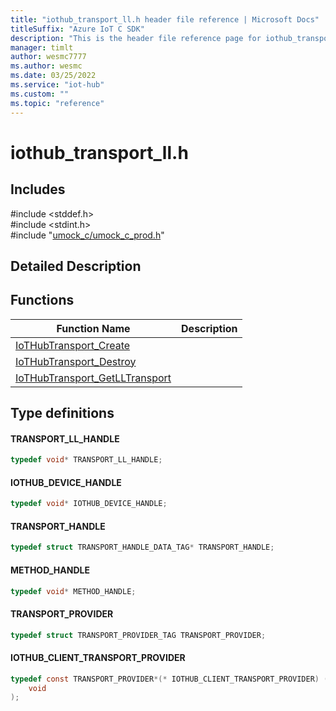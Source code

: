 ```yaml
---                             
title: "iothub_transport_ll.h header file reference | Microsoft Docs" 
titleSuffix: "Azure IoT C SDK"            
description: "This is the header file reference page for iothub_transport_ll.h in the Azure IoT C SDK. This SDK is used with Azure IoT Hub and Azure IoT Hub Device Provisioning Service"            
manager: timlt                 
author: wesmc7777              
ms.author: wesmc               
ms.date: 03/25/2022                    
ms.service: "iot-hub"             
ms.custom: ""                
ms.topic: "reference"        
---                            
```


# iothub_transport_ll.h 

## Includes

\#include <stddef.h>  
\#include <stdint.h>  
\#include "[umock_c/umock_c_prod.h](umock-c-prod-h.md)"  

## Detailed Description

## Functions

Function Name                  | Description                                
--------------------------------|---------------------------------------------
[IoTHubTransport_Create](./iothub-transport-ll-h/iothubtransport-create.md)            | 
[IoTHubTransport_Destroy](./iothub-transport-ll-h/iothubtransport-destroy.md)            | 
[IoTHubTransport_GetLLTransport](./iothub-transport-ll-h/iothubtransport-getlltransport.md)            | 

## Type definitions

#### TRANSPORT_LL_HANDLE

```C
typedef void* TRANSPORT_LL_HANDLE;
```

#### IOTHUB_DEVICE_HANDLE

```C
typedef void* IOTHUB_DEVICE_HANDLE;
```

#### TRANSPORT_HANDLE

```C
typedef struct TRANSPORT_HANDLE_DATA_TAG* TRANSPORT_HANDLE;
```

#### METHOD_HANDLE

```C
typedef void* METHOD_HANDLE;
```

#### TRANSPORT_PROVIDER

```C
typedef struct TRANSPORT_PROVIDER_TAG TRANSPORT_PROVIDER;
```

#### IOTHUB_CLIENT_TRANSPORT_PROVIDER

```C
typedef const TRANSPORT_PROVIDER*(* IOTHUB_CLIENT_TRANSPORT_PROVIDER) (
    void
);
```

